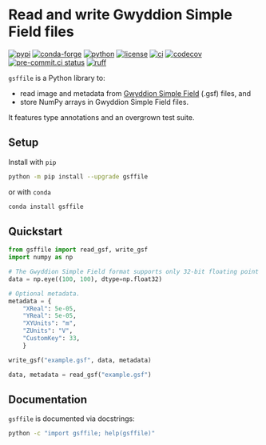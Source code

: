 # Read and write Gwyddion Simple Field files

[![pypi](https://img.shields.io/pypi/v/gsffile)](https://pypi.org/project/gsffile/)
[![conda-forge](https://img.shields.io/conda/vn/conda-forge/gsffile)](https://anaconda.org/conda-forge/gsffile)
[![python](https://img.shields.io/pypi/pyversions/gsffile)](https://pypi.org/project/gsffile/)
[![license](https://img.shields.io/github/license/angelo-peronio/gsffile?color=2DBA4E)](https://github.com/angelo-peronio/gsffile/blob/master/LICENSE)
[![ci](https://github.com/angelo-peronio/gsffile/actions/workflows/ci.yaml/badge.svg)](https://github.com/angelo-peronio/gsffile/actions/workflows/ci.yaml)
[![codecov](https://codecov.io/github/angelo-peronio/gsffile/graph/badge.svg?token=912YQDNKU6)](https://codecov.io/github/angelo-peronio/gsffile)
[![pre-commit.ci status](https://results.pre-commit.ci/badge/github/angelo-peronio/gsffile/master.svg)](https://results.pre-commit.ci/latest/github/angelo-peronio/gsffile/master)
[![ruff](https://img.shields.io/endpoint?url=https://raw.githubusercontent.com/astral-sh/ruff/main/assets/badge/format.json)](https://github.com/astral-sh/ruff)

`gsffile` is a Python library to:

* read image and metadata from [Gwyddion Simple Field](http://gwyddion.net/documentation/user-guide-en/gsf.html) (.gsf) files, and
* store NumPy arrays in Gwyddion Simple Field files.

It features type annotations and an overgrown test suite.

## Setup

Install with `pip`

```bash
python -m pip install --upgrade gsffile
```

or with `conda`

```bash
conda install gsffile
```

## Quickstart

```python
from gsffile import read_gsf, write_gsf
import numpy as np

# The Gwyddion Simple Field format supports only 32-bit floating point data.
data = np.eye((100, 100), dtype=np.float32)

# Optional metadata.
metadata = {
    "XReal": 5e-05,
    "YReal": 5e-05,
    "XYUnits": "m",
    "ZUnits": "V",
    "CustomKey": 33,
    }

write_gsf("example.gsf", data, metadata)

data, metadata = read_gsf("example.gsf")
```

## Documentation

`gsffile` is documented via docstrings:

```bash
python -c "import gsffile; help(gsffile)"
```
